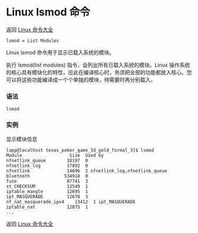 # Linux lsmod 命令

返回 [Linux 命令大全](https://ahuang007.github.com/Linux-Command)

`lsmod = List Modules`

Linux lsmod 命令用于显示已载入系统的模块。

执行 lsmod(list modules) 指令，会列出所有已载入系统的模块。Linux 操作系统的核心具有模块化的特性，应此在编译核心时，务须把全部的功能都放入核心。您可以将这些功能编译成一个个单独的模块，待需要时再分别载入。

### 语法

```
lsmod
```

### 实例

显示模块信息

```
[app@localhost texas_poker_game_3d_gold_formal_3]$ lsmod
Module                  Size  Used by
nfnetlink_queue        18197  0 
nfnetlink_log          17892  0 
nfnetlink              14696  2 nfnetlink_log,nfnetlink_queue
bluetooth             534918  0 
fuse                   87741  3 
xt_CHECKSUM            12549  1 
iptable_mangle         12695  1 
ipt_MASQUERADE         12678  3 
nf_nat_masquerade_ipv4    13412  1 ipt_MASQUERADE
iptable_nat            12875  1 
...
```

返回 [Linux 命令大全](https://ahuang007.github.com/Linux-Command)